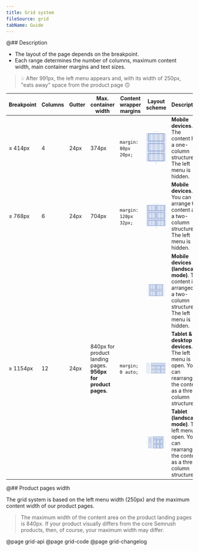 ```yaml
---
title: Grid system
fileSource: grid
tabName: Guide
---
```


@## Description

- The layout of the page depends on the breakpoint.
- Each range determines the number of columns, maximum content width, main container margins and text sizes.

> 💡 After 991px, the left menu appears and, with its width of 250px, "eats away" space from the product page 🙃

| Breakpoint | Columns | Gutter | Max. container width                                          | Content wrapper margins | Layout scheme                                             | Description                                                                                                      |
| ---------- | ------- | ------ | ------------------------------------------------------------- | ----------------------- | --------------------------------------------------------- | ---------------------------------------------------------------------------------------------------------------- |
| ≤ 414px    | 4       | 24px   | 374px                                                         | `margin: 80px 20px;`    | ![414 breakpoint](static/breakpoints-414.png)             | **Mobile devices**. The content has a one-column structure. The left menu is hidden.                             |
| ≤ 768px    | 6       | 24px   | 704px                                                         | `margin: 120px 32px;`   | ![768 breakpoint](static/breakpoints-768.png)             | **Mobile devices**. You can arrange the content as a two-column structure. The left menu is hidden.              |
|            |         |        |                                                               |                         | ![768 breakpoint](static/breakpoints-768-landscape.png)   | **Mobile devices (landscape mode)**. The content is arranged as a two-column structure. The left menu is hidden. |
| ≥ 1154px   | 12      | 24px   | 840px for product landing pages. **956px for product pages.** | `margin; 0 auto;`       | ![1154px breakpoint](static/breakpoints-1154.png)         | **Tablet & desktop devices**. The left menu is open. You can rearrange the content as a three-column structure.  |
|            |         |        |                                                               |                         | ![1154 breakpoint](static/breakpoints-1154-landscape.png) | **Tablet (landscape mode)**. The left menu is open. You can rearrange the content as a three-column structure.   |

@## Product pages width

The grid system is based on the left menu width (250px) and the maximum content width of our product pages.

> The maximum width of the content area on the product landing pages is 840px. If your product visually differs from the core Semrush products, then, of course, your maximum width may differ.

@page grid-api
@page grid-code
@page grid-changelog
